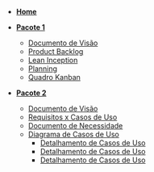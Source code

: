 * [**Home**](README.md)

* [**Pacote 1**](#)
    - [Documento de Visão](/Documentos/Pacote-1/Documento-de-Visão.md)
    - [Product Backlog](/Documentos/Pacote-1/Product-Backlog.md)
    - [Lean Inception]()
    - [Planning](/Documentos/Pacote-1/Sprints/Sprint-3/planning-sprint-3.md)
    - [Quadro Kanban](Documentos/Pacote-1/Quadro-kanban.md)
        
* [**Pacote 2**](#)
    - [Documento de Visão](/Documentos/Pacote-2/Documento-de-Visão.md)
    - [Requisitos x Casos de Uso](/Documentos/Pacote-2/RequisitosXcaso_de_uso.md)
    - [Documento de Necessidade](/Documentos/Pacote-2/Documento-necessidade.md)
    - [Diagrama de Casos de Uso](/Documentos/Pacote-2/Use-case.md)
        - [Detalhamento de Casos de Uso](/Documentos/Pacote-2/Especificacao-caso-de-uso1.md)
        - [Detalhamento de Casos de Uso](/Documentos/Pacote-2/Especificacao-caso-de-uso2.md)
        - [Detalhamento de Casos de Uso](/Documentos/Pacote-2/Especificacao-caso-de-uso3.md)
    <!-- - [Fluxo de Eventos](/Documentos/Pacote-2/Fluxo-de-eventos.md) -->
